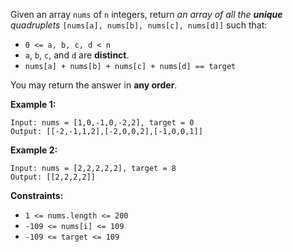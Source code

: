 Given an array `nums` of `n` integers, return _an array of all the **unique**
quadruplets_ `[nums[a], nums[b], nums[c], nums[d]]` such that:

  * `0 <= a, b, c, d < n`
  * `a`, `b`, `c`, and `d` are **distinct**.
  * `nums[a] + nums[b] + nums[c] + nums[d] == target`

You may return the answer in **any order**.



**Example 1:**

    
    
    Input: nums = [1,0,-1,0,-2,2], target = 0
    Output: [[-2,-1,1,2],[-2,0,0,2],[-1,0,0,1]]
    

**Example 2:**

    
    
    Input: nums = [2,2,2,2,2], target = 8
    Output: [[2,2,2,2]]
    



**Constraints:**

  * `1 <= nums.length <= 200`
  * `-109 <= nums[i] <= 109`
  * `-109 <= target <= 109`

